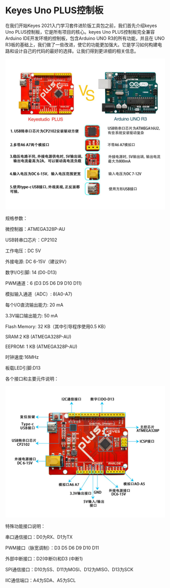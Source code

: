 # Keyes Uno PLUS控制板

在我们开始Keyes 2021入门学习套件进阶版工具包之前，我们首先介绍keyes Uno PLUS控制板，它是所有项目的核心。keyes Uno PLUS控制板完全兼容Arduino IDE开发环境的控制板，包含Arduino UNO R3的所有功能，并且在 UNO R3板的基础上，我们做了一些改进，使它的功能更加强大。它是学习如何构建电路和设计自己的代码的最好的选择。让我们得到更详细的相关信息。

![](media/7e1c41aea2e7dd53272882f904b60387.jpeg)

规格参数：

微控制器：ATMEGA328P-AU

USB转串口芯片：CP2102

工作电压：DC 5V

外接电源: DC 6-15V（建议9V）

数字I/O引脚: 14 (D0-D13)

PWM通道：6 (D3 D5 D6 D9 D10 D11)

模拟输入通道（ADC）: 8(A0-A7)

每个I/O直流输出能力: 20 mA

3.3V端口输出能力: 50 mA

Flash Memory: 32 KB（其中引导程序使用0.5 KB）

SRAM:2 KB (ATMEGA328P-AU)

EEPROM: 1 KB (ATMEGA328P-AU)

时钟速度:16MHz

板载LED引脚:D13

各个接口和主要元件说明：

![](media/94a47d4708447f2318e3895f71bc5fb4.jpeg)

特殊功能接口说明：

串口通信接口：D0为RX、D1为TX

PWM接口（脉宽调制）：D3 D5 D6 D9 D10 D11

外部中断接口：D2(中断0)和D3 (中断1)

SPI通信接口：D10为SS、D11为MOSI、D12为MISO、D13为SCK

IIC通信端口：A4为SDA、A5为SCL





